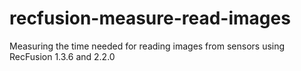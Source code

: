 # recfusion-measure-read-images
Measuring the time needed for reading images from sensors using RecFusion 1.3.6 and 2.2.0
